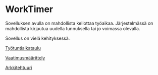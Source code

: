 # WorkTimer

Sovelluksen avulla on mahdollista kellottaa työaikaa. Järjestelmässä on mahdollista kirjautua uudella tunnuksella tai jo voimassa olevalla.


Sovellus on vielä kehityksessä.

[Työtuntiaikataulu](https://github.com/sppirtti/ot2018/blob/master/Dokumentaatio/Ty%C3%B6aikataulu.md)

[Vaatimusmäärittely](https://github.com/sppirtti/ot2018/blob/master/Dokumentaatio/M%C3%A4%C3%A4rittelydokumentti.md)

[Arkkitehtuuri](https://github.com/sppirtti/ot2018/blob/master/Dokumentaatio/Arkkitehtuuri.md)
